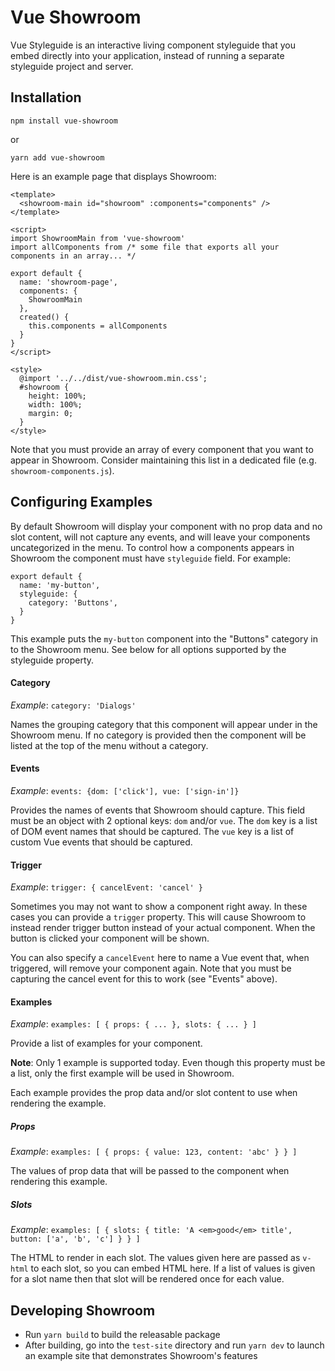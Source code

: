 # Vue Showroom

Vue Styleguide is an interactive living component styleguide that you embed directly into your application, instead of
running a separate styleguide project and server.

## Installation

`npm install vue-showroom`

or

`yarn add vue-showroom`

Here is an example page that displays Showroom:

    <template>
      <showroom-main id="showroom" :components="components" />
    </template>

    <script>
    import ShowroomMain from 'vue-showroom'
    import allComponents from /* some file that exports all your components in an array... */

    export default {
      name: 'showroom-page',
      components: {
        ShowroomMain
      },
      created() {
        this.components = allComponents
      }
    }
    </script>

    <style>
      @import '../../dist/vue-showroom.min.css';
      #showroom {
        height: 100%;
        width: 100%;
        margin: 0;
      }
    </style>

Note that you must provide an array of every component that you want to appear in Showroom. Consider maintaining this
list in a dedicated file (e.g. `showroom-components.js`).

## Configuring Examples

By default Showroom will display your component with no prop data and no slot content, will not capture any events, and
will leave your components uncategorized in the menu. To control how a components appears in Showroom the component must
have `styleguide` field. For example:

    export default {
      name: 'my-button',
      styleguide: {
        category: 'Buttons',
      }
    }

This example puts the `my-button` component into the "Buttons" category in to the Showroom menu. See below for all 
options supported by the styleguide property.

#### Category

_Example_: `category: 'Dialogs'`

Names the grouping category that this component will appear under in the Showroom menu. If no category is provided then
the component will be listed at the top of the menu without a category.

#### Events

_Example_: `events: {dom: ['click'], vue: ['sign-in']}`

Provides the names of events that Showroom should capture. This field must be an object with 2 optional keys: `dom` 
and/or `vue`. The `dom` key is a list of DOM event names that should be captured. The `vue` key is a list of custom
Vue events that should be captured.

#### Trigger

_Example_: `trigger: { cancelEvent: 'cancel' }`

Sometimes you may not want to show a component right away. In these cases you can provide a `trigger` property. This
will cause Showroom to instead render trigger button instead of your actual component. When the button is clicked your
component will be shown. 

You can also specify a `cancelEvent` here to name a Vue event that, when triggered, will remove your component again. 
Note that you must be capturing the cancel event for this to work (see "Events" above).

#### Examples

_Example_: `examples: [ { props: { ... }, slots: { ... } ]`

Provide a list of examples for your component.

**Note**: Only 1 example is supported today. Even though this property must be a list, only the first example will be
used in Showroom.

Each example provides the prop data and/or slot content to use when rendering the example.

##### Props

_Example_: `examples: [ { props: { value: 123, content: 'abc' } } ]`

The values of prop data that will be passed to the component when rendering this example.

##### Slots

_Example_: `examples: [ { slots: { title: 'A <em>good</em> title', button: ['a', 'b', 'c'] } } ]`

The HTML to render in each slot. The values given here are passed as `v-html` to each slot, so you can embed HTML here.
If a list of values is given for a slot name then that slot will be rendered once for each value.

## Developing Showroom

- Run `yarn build` to build the releasable package
- After building, go into the `test-site` directory and run `yarn dev` to launch an example site that demonstrates 
  Showroom's features
